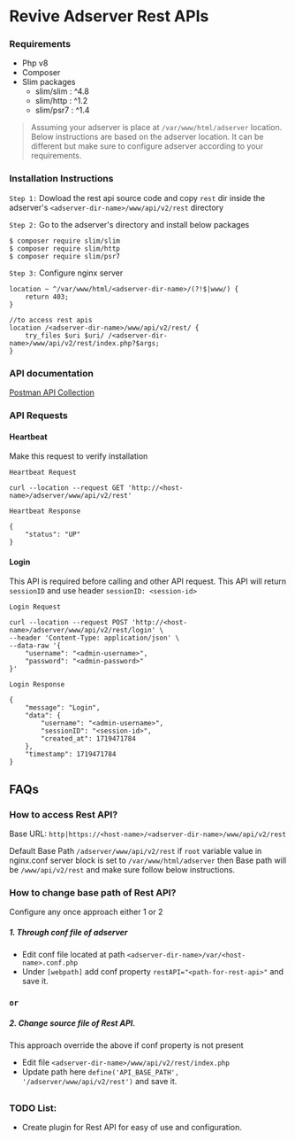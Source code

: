 # Revive Adserver Rest APIs

### Requirements
- Php v8
- Composer
- Slim packages
    - slim/slim : ^4.8
    - slim/http : ^1.2
    - slim/psr7 : ^1.4

> Assuming your adserver is place at `/var/www/html/adserver` location. Below instructions are based on the adserver location.
It can be different but make sure to configure adserver according to your requirements.

### Installation Instructions
`Step 1:` Dowload the rest api source code and copy `rest` dir inside the adserver's `<adserver-dir-name>/www/api/v2/rest` directory

`Step 2:` Go to the adserver's directory and install below packages

    $ composer require slim/slim
    $ composer require slim/http
    $ composer require slim/psr7

`Step 3:` Configure nginx server
```
location ~ ^/var/www/html/<adserver-dir-name>/(?!$|www/) {
	return 403;
}

//to access rest apis    
location /<adserver-dir-name>/www/api/v2/rest/ {
	try_files $uri $uri/ /<adserver-dir-name>/www/api/v2/rest/index.php?$args;
}
```

### API documentation
[Postman API Collection](https://github.com/jatinderaujla/revive-adserver-rest-api/tree/main/documentation)

### API Requests

#### Heartbeat 
Make this request to verify installation

`Heartbeat Request`

```
curl --location --request GET 'http://<host-name>/adserver/www/api/v2/rest'
```

`Heartbeat Response`
```
{
    "status": "UP"
}
```
#### Login
This API is required before calling and other API request. This API will return `sessionID` and use header `sessionID: <session-id>`

`Login Request`
```
curl --location --request POST 'http://<host-name>/adserver/www/api/v2/rest/login' \
--header 'Content-Type: application/json' \
--data-raw '{
    "username": "<admin-username>",
    "password": "<admin-password>"
}'

```

`Login Response`
```
{
    "message": "Login",
    "data": {
        "username": "<admin-username>",
        "sessionID": "<session-id>",
        "created_at": 1719471784
    },
    "timestamp": 1719471784
}
```


## FAQs

### How to access Rest API?
Base URL: `http|https://<host-name>/<adserver-dir-name>/www/api/v2/rest`

Default Base Path `/adserver/www/api/v2/rest`
if `root` variable value in nginx.conf server block  is set to `/var/www/html/adserver` then Base path will be `/www/api/v2/rest` and make sure follow below instructions. 

### How to change base path of Rest API?

Configure any once approach either 1 or 2

##### 1. Through conf file of adserver
- Edit conf file located at path `<adserver-dir-name>/var/<host-name>.conf.php`
- Under `[webpath]` add conf property `restAPI="<path-for-rest-api>"` and save it.

### `or`

##### 2. Change source file of Rest API.

This approach override the above if conf property is not present
- Edit file `<adserver-dir-name>/www/api/v2/rest/index.php`
- Update path here `define('API_BASE_PATH', '/adserver/www/api/v2/rest')` and save it.


##
### TODO List:
- Create plugin for Rest API for easy of use and configuration.